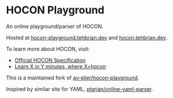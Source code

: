 # HOCON Playground

An online playground/parser of HOCON.

Hosted at [hocon-playground.tehbrian.dev](https://hocon-playground.tehbrian.dev) and [hocon.tehbrian.dev](https://hocon.tehbrian.dev).

To learn more about HOCON, visit:
- [Official HOCON Specification](https://github.com/lightbend/config/blob/master/HOCON.md)
- [Learn X in Y minutes, where X=hocon](https://learnxinyminutes.com/docs/hocon/)

This is a maintained fork of [av-elier/hocon-playground](https://github.com/av-elier/hocon-playground). 

Inspired by similar site for YAML, [ptarjan/online-yaml-parser](https://github.com/ptarjan/online-yaml-parser).
